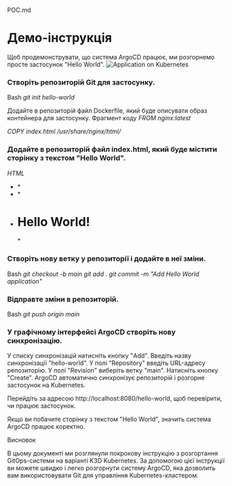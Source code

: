 POC.md

# Демо-інструкція

Щоб продемонструвати, що система ArgoCD працює, ми розгорнемо просте застосунок "Hello World".
![Application on Kubernetes](625258.cast) 

### Створіть репозиторій Git для застосунку.
Bash
*git init hello-world*

Додайте в репозиторій файл Dockerfile, який буде описувати образ контейнера для застосунку.
Фрагмент коду
*FROM nginx:latest*

*COPY index.html /usr/share/nginx/html/*

### Додайте в репозиторій файл index.html, який буде містити сторінку з текстом "Hello World".
*HTML*
*<!DOCTYPE html>*
*<html lang="en">*
*<head>*
 * <meta charset="UTF-8">*
*  <title>Hello World</title>*
*</head>*
*<body>*
*  <h1>Hello World!</h1>*
*</body>*
*</html>*

### Створіть нову ветку у репозиторії і додайте в неї зміни.
Bash
*git checkout -b main*
*git add .*
*git commit -m "Add Hello World application"*

### Відправте зміни в репозиторій.
Bash
*git push origin main*

### У графічному інтерфейсі ArgoCD створіть нову синхронізацію.
У списку синхронізацій натисніть кнопку "Add".
Введіть назву синхронізації "hello-world".
У полі "Repository" введіть URL-адресу репозиторію.
У полі "Revision" виберіть ветку "main".
Натисніть кнопку "Create".
ArgoCD автоматично синхронізує репозиторій і розгорне застосунок на Kubernetes.

Перейдіть за адресою http://localhost:8080/hello-world, щоб перевірити, чи працює застосунок.

Якщо ви побачите сторінку з текстом "Hello World", значить система ArgoCD працює коректно.

Висновок

В цьому документі ми розглянули покрокову інструкцію з розгортання GitOps-системи на варіанті K3D Kubernetes. За допомогою цієї інструкції ви можете швидко і легко розгорнути систему ArgoCD, яка дозволить вам використовувати Git для управління Kubernetes-кластером.